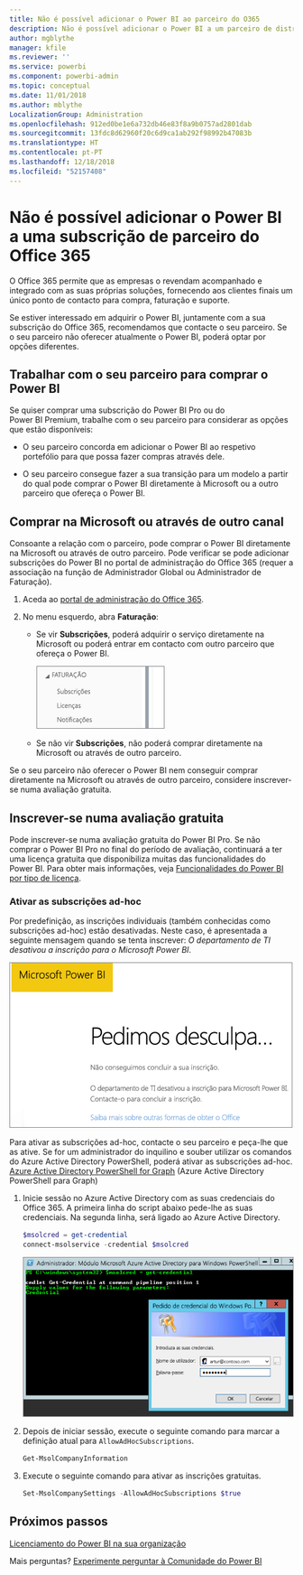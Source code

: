 ```yaml
---
title: Não é possível adicionar o Power BI ao parceiro do O365
description: Não é possível adicionar o Power BI a um parceiro de distribuição do Office 365. O modelo de distribuição é um modelo de compra utilizado pelo Office 365.
author: mgblythe
manager: kfile
ms.reviewer: ''
ms.service: powerbi
ms.component: powerbi-admin
ms.topic: conceptual
ms.date: 11/01/2018
ms.author: mblythe
LocalizationGroup: Administration
ms.openlocfilehash: 912ed0be1e6a732db46e83f8a9b0757ad2801dab
ms.sourcegitcommit: 13fdc8d62960f20c6d9ca1ab292f98992b47083b
ms.translationtype: HT
ms.contentlocale: pt-PT
ms.lasthandoff: 12/18/2018
ms.locfileid: "52157408"
---
```

# <a name="unable-to-add-power-bi-to-office-365-partner-subscription"></a>Não é possível adicionar o Power BI a uma subscrição de parceiro do Office 365

O Office 365 permite que as empresas o revendam acompanhado e integrado com as suas próprias soluções, fornecendo aos clientes finais um único ponto de contacto para compra, faturação e suporte.

Se estiver interessado em adquirir o Power BI, juntamente com a sua subscrição do Office 365, recomendamos que contacte o seu parceiro. Se o seu parceiro não oferecer atualmente o Power BI, poderá optar por opções diferentes.

## <a name="work-with-your-partner-to-purchase-power-bi"></a>Trabalhar com o seu parceiro para comprar o Power BI

Se quiser comprar uma subscrição do Power BI Pro ou do Power BI Premium, trabalhe com o seu parceiro para considerar as opções que estão disponíveis:

* O seu parceiro concorda em adicionar o Power BI ao respetivo portefólio para que possa fazer compras através dele.

* O seu parceiro consegue fazer a sua transição para um modelo a partir do qual pode comprar o Power BI diretamente à Microsoft ou a outro parceiro que ofereça o Power BI.

## <a name="purchase-from-microsoft-or-another-channel"></a>Comprar na Microsoft ou através de outro canal

Consoante a relação com o parceiro, pode comprar o Power BI diretamente na Microsoft ou através de outro parceiro. Pode verificar se pode adicionar subscrições do Power BI no portal de administração do Office 365 (requer a associação na função de Administrador Global ou Administrador de Faturação).

1. Aceda ao [portal de administração do Office 365](https://admin.microsoft.com/AdminPortal/Home#/homepage).

1. No menu esquerdo, abra **Faturação**:

    * Se vir **Subscrições**, poderá adquirir o serviço diretamente na Microsoft ou poderá entrar em contacto com outro parceiro que ofereça o Power BI.

        ![Faturação – com subscrições](media/service-admin-syndication-partner/billingsub.png)

    * Se não vir **Subscrições**, não poderá comprar diretamente na Microsoft ou através de outro parceiro.

Se o seu parceiro não oferecer o Power BI nem conseguir comprar diretamente na Microsoft ou através de outro parceiro, considere inscrever-se numa avaliação gratuita.

## <a name="sign-up-for-a-free-trial"></a>Inscrever-se numa avaliação gratuita

Pode inscrever-se numa avaliação gratuita do Power BI Pro. Se não comprar o Power BI Pro no final do período de avaliação, continuará a ter uma licença gratuita que disponibiliza muitas das funcionalidades do Power BI. Para obter mais informações, veja [Funcionalidades do Power BI por tipo de licença](service-features-license-type.md).

### <a name="enable-ad-hoc-subscriptions"></a>Ativar as subscrições ad-hoc

Por predefinição, as inscrições individuais (também conhecidas como subscrições ad-hoc) estão desativadas. Neste caso, é apresentada a seguinte mensagem quando se tenta inscrever: *O departamento de TI desativou a inscrição para o Microsoft Power BI*.

![Imagem Lamentamos](media/service-admin-syndication-partner/sorry.png)

Para ativar as subscrições ad-hoc, contacte o seu parceiro e peça-lhe que as ative. Se for um administrador do inquilino e souber utilizar os comandos do Azure Active Directory PowerShell, poderá ativar as subscrições ad-hoc. [Azure Active Directory PowerShell for Graph](/powershell/azure/active-directory/install-adv2/) (Azure Active Directory PowerShell para Graph)

1. Inicie sessão no Azure Active Directory com as suas credenciais do Office 365. A primeira linha do script abaixo pede-lhe as suas credenciais. Na segunda linha, será ligado ao Azure Active Directory.

    ```powershell
    $msolcred = get-credential
    connect-msolservice -credential $msolcred
    ```

    ![Introduzir as credenciais](media/service-admin-syndication-partner/aad-signin.png)

1. Depois de iniciar sessão, execute o seguinte comando para marcar a definição atual para `AllowAdHocSubscriptions`.

    ```powershell
    Get-MsolCompanyInformation
    ```

1. Execute o seguinte comando para ativar as inscrições gratuitas.

    ```powershell
    Set-MsolCompanySettings -AllowAdHocSubscriptions $true
    ```

## <a name="next-steps"></a>Próximos passos

[Licenciamento do Power BI na sua organização](service-admin-licensing-organization.md)

Mais perguntas? [Experimente perguntar à Comunidade do Power BI](http://community.powerbi.com/)